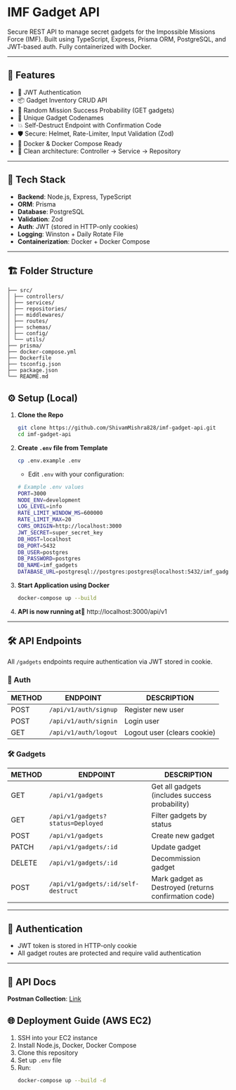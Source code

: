 # IMF Gadget API

Secure REST API to manage secret gadgets for the Impossible Missions Force (IMF). Built using TypeScript, Express, Prisma ORM, PostgreSQL, and JWT-based auth. Fully containerized with Docker.

---

## 🚀 Features

- 🔐 JWT Authentication
- 📦 Gadget Inventory CRUD API
- 🎯 Random Mission Success Probability (GET gadgets)
- 🧠 Unique Gadget Codenames
- 💥 Self-Destruct Endpoint with Confirmation Code
- 🛡️ Secure: Helmet, Rate-Limiter, Input Validation (Zod)
- 🐳 Docker & Docker Compose Ready
- 🧪 Clean architecture: Controller → Service → Repository

---

## 📂 Tech Stack

- **Backend**: Node.js, Express, TypeScript
- **ORM**: Prisma
- **Database**: PostgreSQL
- **Validation**: Zod
- **Auth**: JWT (stored in HTTP-only cookies)
- **Logging**: Winston + Daily Rotate File
- **Containerization**: Docker + Docker Compose

---

## 🏗️ Folder Structure

```text
├── src/
│ ├── controllers/
│ ├── services/
│ ├── repositories/
│ ├── middlewares/
│ ├── routes/
│ ├── schemas/
│ ├── config/
│ └── utils/
├── prisma/
├── docker-compose.yml
├── Dockerfile
├── tsconfig.json
├── package.json
└── README.md
```

## ⚙️ Setup (Local)

1.  **Clone the Repo**

    ```bash
    git clone https://github.com/ShivamMishra828/imf-gadget-api.git
    cd imf-gadget-api
    ```

2.  **Create `.env` file from Template**

    ```bash
    cp .env.example .env
    ```

    - Edit `.env` with your configuration:

    ```bash
    # Example .env values
    PORT=3000
    NODE_ENV=development
    LOG_LEVEL=info
    RATE_LIMIT_WINDOW_MS=600000
    RATE_LIMIT_MAX=20
    CORS_ORIGIN=http://localhost:3000
    JWT_SECRET=super_secret_key
    DB_HOST=localhost
    DB_PORT=5432
    DB_USER=postgres
    DB_PASSWORD=postgres
    DB_NAME=imf_gadgets
    DATABASE_URL=postgresql://postgres:postgres@localhost:5432/imf_gadgets?schema=public
    ```

3.  **Start Application using Docker**

    ```bash
    docker-compose up --build
    ```

4. **API is now running at**📍 http://localhost:3000/api/v1

---

## 🛠️ API Endpoints

All `/gadgets` endpoints require authentication via JWT stored in cookie.

### 🧑 Auth

| METHOD | ENDPOINT              | DESCRIPTION                 |
| ------ | --------------------- | --------------------------- |
| POST   | `/api/v1/auth/signup` | Register new user           |
| POST   | `/api/v1/auth/signin` | Login user                  |
| GET    | `/api/v1/auth/logout` | Logout user (clears cookie) |

### 🛠️ Gadgets

| METHOD | ENDPOINT                            | DESCRIPTION                                          |
| ------ | ----------------------------------- | ---------------------------------------------------- |
| GET    | `/api/v1/gadgets`                   | Get all gadgets (includes success probability)       |
| GET    | `/api/v1/gadgets?status=Deployed`   | Filter gadgets by status                             |
| POST   | `/api/v1/gadgets`                   | Create new gadget                                    |
| PATCH  | `/api/v1/gadgets/:id`               | Update gadget                                        |
| DELETE | `/api/v1/gadgets/:id`               | Decommission gadget                                  |
| POST   | `/api/v1/gadgets/:id/self-destruct` | Mark gadget as Destroyed (returns confirmation code) |

---

## 🔐 Authentication

- JWT token is stored in HTTP-only cookie 
- All gadget routes are protected and require valid authentication 

---

## 📄 API Docs

**Postman Collection**: [Link](https://www.postman.com/altimetry-cosmologist-97075194/workspace/assignment/collection/30772478-cb32afbb-6a13-4f7d-9a46-190a2a0c4494?action=share&creator=30772478)

## 🌐 Deployment Guide (AWS EC2)

1. SSH into your EC2 instance 
2. Install Node.js, Docker, Docker Compose 
3. Clone this repository 
4. Set up `.env` file 
5. Run:
    ```bash
    docker-compose up --build -d
    ```